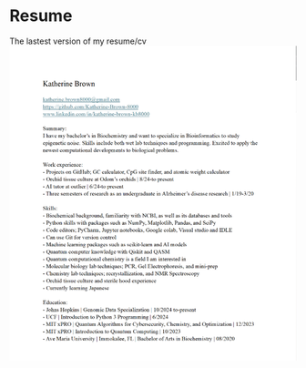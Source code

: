 # Resume
The lastest version of my resume/cv
![Alt](https://github.com/Katherine-Brown-8000/Katherine-Brown-Resume-and-CV/blob/main/2025%20january%201%20resume.png)
